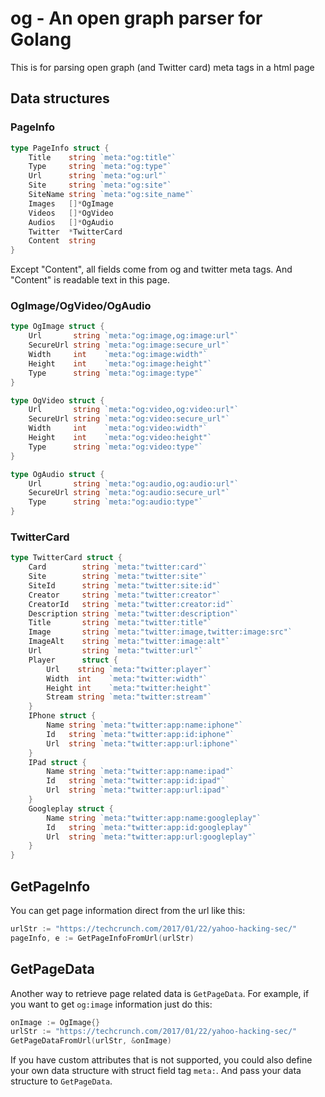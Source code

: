 # og - An open graph parser for Golang

This is for parsing open graph (and Twitter card) meta tags in a html page

## Data structures

### PageInfo

```go
type PageInfo struct {
	Title    string `meta:"og:title"`
	Type     string `meta:"og:type"`
	Url      string `meta:"og:url"`
	Site     string `meta:"og:site"`
	SiteName string `meta:"og:site_name"`
	Images   []*OgImage
	Videos   []*OgVideo
	Audios   []*OgAudio
	Twitter  *TwitterCard
	Content  string
}
```

Except "Content", all fields come from og and twitter meta tags. And "Content" is readable text in this page.

### OgImage/OgVideo/OgAudio

```go
type OgImage struct {
	Url       string `meta:"og:image,og:image:url"`
	SecureUrl string `meta:"og:image:secure_url"`
	Width     int    `meta:"og:image:width"`
	Height    int    `meta:"og:image:height"`
	Type      string `meta:"og:image:type"`
}

type OgVideo struct {
	Url       string `meta:"og:video,og:video:url"`
	SecureUrl string `meta:"og:video:secure_url"`
	Width     int    `meta:"og:video:width"`
	Height    int    `meta:"og:video:height"`
	Type      string `meta:"og:video:type"`
}

type OgAudio struct {
	Url       string `meta:"og:audio,og:audio:url"`
	SecureUrl string `meta:"og:audio:secure_url"`
	Type      string `meta:"og:audio:type"`
}
```

### TwitterCard

```go
type TwitterCard struct {
	Card        string `meta:"twitter:card"`
	Site        string `meta:"twitter:site"`
	SiteId      string `meta:"twitter:site:id"`
	Creator     string `meta:"twitter:creator"`
	CreatorId   string `meta:"twitter:creator:id"`
	Description string `meta:"twitter:description"`
	Title       string `meta:"twitter:title"`
	Image       string `meta:"twitter:image,twitter:image:src"`
	ImageAlt    string `meta:"twitter:image:alt"`
	Url         string `meta:"twitter:url"`
	Player      struct {
		Url    string `meta:"twitter:player"`
		Width  int    `meta:"twitter:width"`
		Height int    `meta:"twitter:height"`
		Stream string `meta:"twitter:stream"`
	}
	IPhone struct {
		Name string `meta:"twitter:app:name:iphone"`
		Id   string `meta:"twitter:app:id:iphone"`
		Url  string `meta:"twitter:app:url:iphone"`
	}
	IPad struct {
		Name string `meta:"twitter:app:name:ipad"`
		Id   string `meta:"twitter:app:id:ipad"`
		Url  string `meta:"twitter:app:url:ipad"`
	}
	Googleplay struct {
		Name string `meta:"twitter:app:name:googleplay"`
		Id   string `meta:"twitter:app:id:googleplay"`
		Url  string `meta:"twitter:app:url:googleplay"`
	}
}
```

## GetPageInfo

You can get page information direct from the url like this:

```go
urlStr := "https://techcrunch.com/2017/01/22/yahoo-hacking-sec/"
pageInfo, e := GetPageInfoFromUrl(urlStr)
```

## GetPageData

Another way to retrieve page related data is `GetPageData`. For example,
if you want to get `og:image` information just do this:

```go
onImage := OgImage{}
urlStr := "https://techcrunch.com/2017/01/22/yahoo-hacking-sec/"
GetPageDataFromUrl(urlStr, &onImage)
```

If you have custom attributes that is not supported, you could also define your own data structure with struct field tag `meta:`. And pass your data structure to `GetPageData`.
